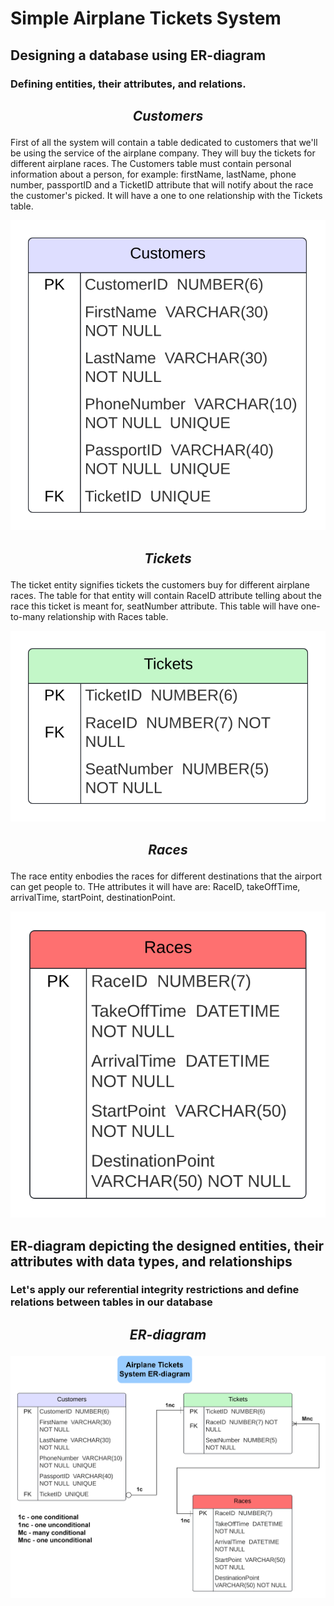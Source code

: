 # Simple Airplane Tickets System

## Designing a database using ER-diagram

### Defining entities, their attributes, and relations.

## <p style="text-align: center;">*Customers*</p>

First of all the system will contain a table dedicated to customers that we'll be using the service of the airplane company. They will buy the tickets for different airplane races. The Customers table must contain personal information about a person, for example: firstName, lastName, phone number, passportID and a TicketID attribute that will notify about the race the customer's picked. It will have a one to one relationship with the Tickets table. 
<br/>

<p align="center">
  <img src="./resources/CustomerEntity.svg" alt="Customers Table"/>
</p>


## <p style="text-align: center;">*Tickets*</p>

The ticket entity signifies tickets the customers buy for different airplane races. The table for that entity will contain RaceID attribute telling about the race this ticket is meant for, seatNumber attribute. This table will have one-to-many relationship with Races table.
<br/>

<p align="center">
  <img src="./resources/TicketsEntity.svg" alt="Customers Table"/>
</p>

## <p style="text-align: center;">*Races*</p>

The race entity enbodies the races for different destinations that the airport can get people to. THe attributes it will have are: RaceID, takeOffTime, arrivalTime, startPoint, destinationPoint.
<br/>

<p align="center">
  <img src="./resources/RacesEntity.svg" alt="Customers Table"/>
</p>


## ER-diagram depicting the designed entities, their attributes with data types, and relationships

### Let's apply our referential integrity restrictions and define relations between tables in our database

## <p style="text-align: center;">*ER-diagram*</p>

<p align="center">
  <img src="./resources/er-diagram.png" alt="Customers Table"/>
</p>